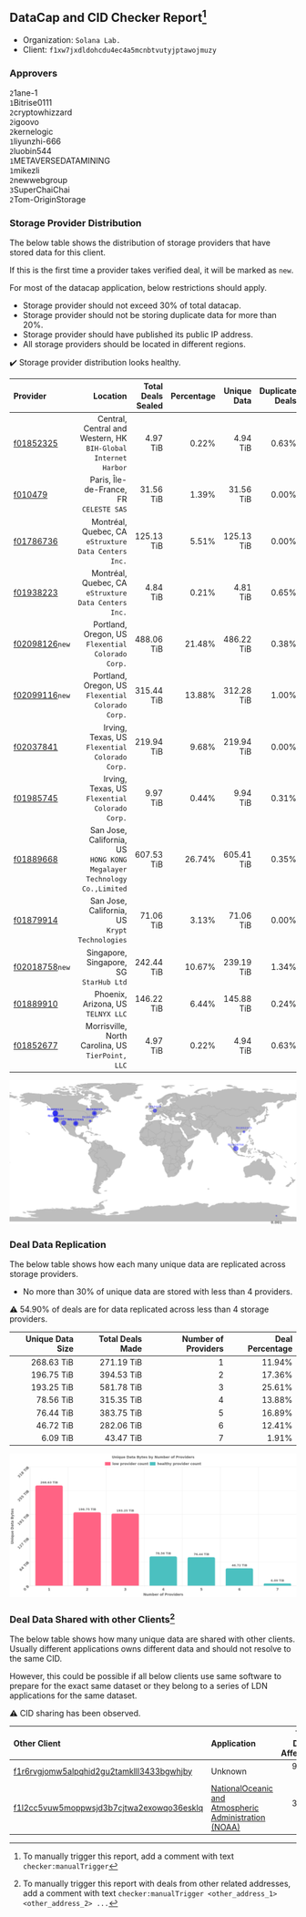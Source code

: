 ## DataCap and CID Checker Report[^1]
 - Organization: `Solana Lab.`
 - Client: `f1xw7jxdldohcdu4ec4a5mcnbtvutyjptawojmuzy`
### Approvers
`2`1ane-1<br/>`1`Bitrise0111<br/>`2`cryptowhizzard<br/>`2`igoovo<br/>`2`kernelogic<br/>`1`liyunzhi-666<br/>`2`luobin544<br/>`1`METAVERSEDATAMINING<br/>`1`mikezli<br/>`2`newwebgroup<br/>`3`SuperChaiChai<br/>`2`Tom-OriginStorage

### Storage Provider Distribution
The below table shows the distribution of storage providers that have stored data for this client.

If this is the first time a provider takes verified deal, it will be marked as `new`.

For most of the datacap application, below restrictions should apply.
 - Storage provider should not exceed 30% of total datacap.
 - Storage provider should not be storing duplicate data for more than 20%.
 - Storage provider should have published its public IP address.
 - All storage providers should be located in different regions.

✔️ Storage provider distribution looks healthy.

| Provider                                                    |                                                                  Location | Total Deals Sealed | Percentage | Unique Data | Duplicate Deals |
| :---------------------------------------------------------- | ------------------------------------------------------------------------: | -----------------: | ---------: | ----------: | --------------: |
| [f01852325](https://filfox.info/en/address/f01852325)       |         Central, Central and Western, HK<br/>`BIH-Global Internet Harbor` |           4.97 TiB |      0.22% |    4.94 TiB |           0.63% |
| [f010479](https://filfox.info/en/address/f010479)           |                                Paris, Île-de-France, FR<br/>`CELESTE SAS` |          31.56 TiB |      1.39% |   31.56 TiB |           0.00% |
| [f01786736](https://filfox.info/en/address/f01786736)       |                   Montréal, Quebec, CA<br/>`eStruxture Data Centers Inc.` |         125.13 TiB |      5.51% |  125.13 TiB |           0.00% |
| [f01938223](https://filfox.info/en/address/f01938223)       |                   Montréal, Quebec, CA<br/>`eStruxture Data Centers Inc.` |           4.84 TiB |      0.21% |    4.81 TiB |           0.65% |
| [f02098126](https://filfox.info/en/address/f02098126)`new`  |                      Portland, Oregon, US<br/>`Flexential Colorado Corp.` |         488.06 TiB |     21.48% |  486.22 TiB |           0.38% |
| [f02099116](https://filfox.info/en/address/f02099116)`new`  |                      Portland, Oregon, US<br/>`Flexential Colorado Corp.` |         315.44 TiB |     13.88% |  312.28 TiB |           1.00% |
| [f02037841](https://filfox.info/en/address/f02037841)       |                         Irving, Texas, US<br/>`Flexential Colorado Corp.` |         219.94 TiB |      9.68% |  219.94 TiB |           0.00% |
| [f01985745](https://filfox.info/en/address/f01985745)       |                         Irving, Texas, US<br/>`Flexential Colorado Corp.` |           9.97 TiB |      0.44% |    9.94 TiB |           0.31% |
| [f01889668](https://filfox.info/en/address/f01889668)       | San Jose, California, US<br/>`HONG KONG Megalayer Technology Co.,Limited` |         607.53 TiB |     26.74% |  605.41 TiB |           0.35% |
| [f01879914](https://filfox.info/en/address/f01879914)       |                         San Jose, California, US<br/>`Krypt Technologies` |          71.06 TiB |      3.13% |   71.06 TiB |           0.00% |
| [f02018758](https://filfox.info/en/address/f02018758)`new`  |                                Singapore, Singapore, SG<br/>`StarHub Ltd` |         242.44 TiB |     10.67% |  239.19 TiB |           1.34% |
| [f01889910](https://filfox.info/en/address/f01889910)       |                                     Phoenix, Arizona, US<br/>`TELNYX LLC` |         146.22 TiB |      6.44% |  145.88 TiB |           0.24% |
| [f01852677](https://filfox.info/en/address/f01852677)       |                      Morrisville, North Carolina, US<br/>`TierPoint, LLC` |           4.97 TiB |      0.22% |    4.94 TiB |           0.63% |

<img src="https://raw.githubusercontent.com/data-preservation-programs/filplus-checker-assets/main/filecoin-project/filecoin-plus-large-datasets/issues/923/1687997340804.png"/>

### Deal Data Replication
The below table shows how each many unique data are replicated across storage providers.

- No more than 30% of unique data are stored with less than 4 providers.

⚠️ 54.90% of deals are for data replicated across less than 4 storage providers.

| Unique Data Size | Total Deals Made | Number of Providers | Deal Percentage |
| ---------------: | ---------------: | ------------------: | --------------: |
|       268.63 TiB |       271.19 TiB |                   1 |          11.94% |
|       196.75 TiB |       394.53 TiB |                   2 |          17.36% |
|       193.25 TiB |       581.78 TiB |                   3 |          25.61% |
|        78.56 TiB |       315.35 TiB |                   4 |          13.88% |
|        76.44 TiB |       383.75 TiB |                   5 |          16.89% |
|        46.72 TiB |       282.06 TiB |                   6 |          12.41% |
|         6.09 TiB |        43.47 TiB |                   7 |           1.91% |

<img src="https://raw.githubusercontent.com/data-preservation-programs/filplus-checker-assets/main/filecoin-project/filecoin-plus-large-datasets/issues/923/1687997341581.png"/>

### Deal Data Shared with other Clients[^3]
The below table shows how many unique data are shared with other clients.
Usually different applications owns different data and should not resolve to the same CID.

However, this could be possible if all below clients use same software to prepare for the exact same dataset or they belong to a series of LDN applications for the same dataset.

⚠️ CID sharing has been observed.

| Other Client                                                                                                          | Application                                                                                                                             | Total Deals Affected | Unique CIDs | Approvers                                                            |
| :-------------------------------------------------------------------------------------------------------------------- | :-------------------------------------------------------------------------------------------------------------------------------------- | -------------------: | ----------: | :------------------------------------------------------------------- |
| [f1r6rvgjomw5alpqhid2gu2tamklll3433bgwhjby](https://filfox.info/en/address/f1r6rvgjomw5alpqhid2gu2tamklll3433bgwhjby) | Unknown                                                                                                                                 |            96.00 GiB |           3 | Unknown                                                              |
| [f1l2cc5vuw5moppwsjd3b7cjtwa2exowqo36esklq](https://filfox.info/en/address/f1l2cc5vuw5moppwsjd3b7cjtwa2exowqo36esklq) | [NationalOceanic and Atmospheric Administration \(NOAA\)](https://github.com/filecoin-project/filecoin-plus-large-datasets/issues/1955) |            32.00 GiB |           1 | `1`cryptowhizzard<br/>`1`flyworker<br/>`2`kernelogic<br/>`2`NiwanDao |

[^1]: To manually trigger this report, add a comment with text `checker:manualTrigger`

[^2]: Deals from those addresses are combined into this report as they are specified with `checker:manualTrigger`

[^3]: To manually trigger this report with deals from other related addresses, add a comment with text `checker:manualTrigger <other_address_1> <other_address_2> ...`
